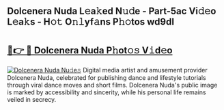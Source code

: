 ## Dolcenera Nuda L𝚎a𝚔ed N𝚞𝚍e - Part-5ac Vi𝚍𝚎o L𝚎a𝚔s - H𝚘𝚝 O𝚗𝚕yf𝚊ns P𝚑𝚘tos wd9dI

# <h2><a href="http://kf9l51y.oniu.top/?m=Dolcenera+Nuda">🔗👉 🔴 Dolcenera Nuda P𝚑ot𝚘𝚜 V𝚒d𝚎o</a></h2>

[![Dolcenera Nuda Nu𝚍e𝚜](https://i.imgur.com/0qMVB7G.gif)](http://kf9l51y.oniu.top/?m=Dolcenera+Nuda)
Digital media artist and amusement provider Dolcenera Nuda, celebrated for publishing dance and lifestyle tutorials through viral dance moves and short films. Dolcenera Nuda's public image is marked by accessibility and sincerity, while his personal life remains veiled in secrecy.  
